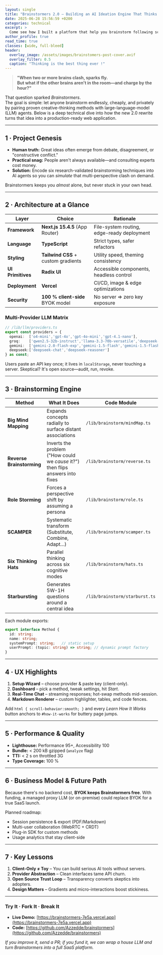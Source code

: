 ```yaml
---
layout: single
title: "Brainstormers 2.0 – Building an AI Ideation Engine That Thinks *with* You"
date: 2025-06-28 15:56:59 +0200
categories: technical
excerpt: >
  Come see how I built a platform that help you brainstorm following scientifically proven brainstorming methods ... with LLMs !
author_profile: true
read_time: true
classes: [wide, full-bleed]
header:
  overlay_image: /assets/images/brainstomers-post-cover.avif
  overlay_filter: 0.5
  caption: "Thinking is the best thing ever !"
---
```


> **"When two or more brains clash, sparks fly.  
> But what if the other brains aren't in the room—and charge by the hour?"**

That question sparked *Brainstormers*.  
The goal is simple: let anyone brainstorm endlessly, cheaply, and privately by
pairing proven creative-thinking methods with large-language-model (LLM)
agents. Below is a deep technical dive into how the new 2.0 rewrite turns that
idea into a production-ready web application.

---

## 1 · Project Genesis

- **Human truth:** Great ideas often emerge from debate, disagreement, or
  "constructive conflict."  
- **Practical snag:** People aren't always available—and consulting
  experts cost money.  
- **Solution:** Encode six research-validated brainstorming techniques into AI
  agents so you can *simulate* that multi-perspective clash on demand.

Brainstormers keeps you *almost* alone, but never stuck in your own head.

---

## 2 · Architecture at a Glance

| Layer             | Choice                                       | Rationale |
|-------------------|----------------------------------------------|-----------|
| **Framework**     | **Next.js 15.4.5** (App Router)              | File-system routing, edge-ready deployment |
| **Language**      | **TypeScript**                               | Strict types, safer refactors |
| **Styling**       | **Tailwind CSS** + custom gradients          | Utility speed, theming consistency |
| **UI Primitives** | **Radix UI**                                 | Accessible components, headless control |
| **Deployment**    | **Vercel**                                   | CI/CD, image & edge optimizations |
| **Security**      | **100 % client-side** BYOK model             | No server => zero key exposure |

### Multi-Provider LLM Matrix

```ts
// /lib/llm/providers.ts
export const providers = {
  openai:  ['o4-mini','gpt-4o','gpt-4o-mini','gpt-4.1-nano'],
  groq:    ['qwen2.5-32b-instruct','llama-3.3-70b-versatile','deepseek-r1-distill-llama-70b'],
  gemini:  ['gemini-2.0-flash-exp','gemini-1.5-flash','gemini-1.5-flash-8b'],
  deepseek:['deepseek-chat','deepseek-reasoner']
} as const;
```

Users paste an API key once; it lives in `localStorage`, never touching a
server. Skeptical? It's open source—audit, run, revoke.

---

## 3 · Brainstorming Engine

| Method                    | What It Does                                                                   | Code Module                    |
| ------------------------- | ------------------------------------------------------------------------------ | ------------------------------ |
| **Big Mind Mapping**      | Expands concepts radially to surface distant associations                      | `/lib/brainstorm/mindMap.ts`   |
| **Reverse Brainstorming** | Inverts the problem ("How could we *cause* it?") then flips answers into fixes | `/lib/brainstorm/reverse.ts`   |
| **Role Storming**         | Forces a perspective shift by assuming a persona                               | `/lib/brainstorm/role.ts`      |
| **SCAMPER**               | Systematic transform (Substitute, Combine, Adapt…)                             | `/lib/brainstorm/scamper.ts`   |
| **Six Thinking Hats**     | Parallel thinking across six cognitive modes                                   | `/lib/brainstorm/hats.ts`      |
| **Starbursting**          | Generates 5W-1H questions around a central idea                                | `/lib/brainstorm/starburst.ts` |

Each module exports:

```ts
export interface Method {
  id: string;
  name: string;
  systemPrompt: string;   // static setup
  userPrompt: (topic: string) => string; // dynamic prompt factory
}
```

---

## 4 · UX Highlights

1. **Setup Wizard** – choose provider & paste key (client-only).
2. **Dashboard** – pick a method, tweak settings, hit *Start*.
3. **Real-Time Chat** – streaming responses; hot-swap methods mid-session.
4. **Markdown Renderer** – custom highlighter, tables, and code fences.

Add `html { scroll-behavior:smooth; }` and every *Learn How It Works* button
anchors to `#how-it-works` for buttery page jumps.

---

## 5 · Performance & Quality

* **Lighthouse:** Performance 95+, Accessibility 100
* **Bundle:** < 200 kB gzipped (`analyze` flag)
* **TTI:** < 2 s on throttled 3G
* **Type Coverage:** 100 %

---

## 6 · Business Model & Future Path

Because there's no backend cost, **BYOK keeps Brainstormers free**.
With funding, a managed proxy LLM (or on-premise) could replace BYOK for a true
SaaS launch.

Planned roadmap:

* Session persistence & export (PDF/Markdown)
* Multi-user collaboration (WebRTC + CRDT)
* Plug-in SDK for custom methods
* Usage analytics that stay client-side

---

## 7 · Key Lessons

1. **Client-Only ≠ Toy** – You can build serious AI tools without servers.
2. **Provider Abstraction** – Clean interfaces tame API churn.
3. **Open Source Trust Loop** – Transparency converts skeptics into adopters.
4. **Design Matters** – Gradients and micro-interactions boost stickiness.

---

### Try It · Fork It · Break It

* **Live Demo:** [https://brainstormers-7e5a.vercel.app](https://brainstormers-7e5a.vercel.app)
* **Code:** [https://github.com/Azzedde/brainstormers](https://github.com/Azzedde/brainstormers)

*If you improve it, send a PR; if you fund it, we can wrap a house LLM and turn
Brainstormers into a full SaaS platform.*
